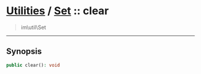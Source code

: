 # [Utilities](util.md) / [Set](util-Set.md) :: clear
 > im\util\Set
____

## Synopsis
```php
public clear(): void
```
